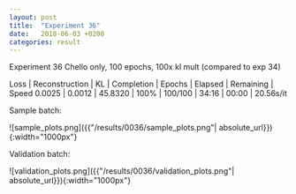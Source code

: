```yaml
---
layout: post
title:  "Experiment 36"
date:   2018-06-03 +0200
categories: result
---
```

Experiment 36
Chello only, 100 epochs, 100x kl mult (compared to exp 34)

Loss | Reconstruction | KL | Completion | Epochs | Elapsed | Remaining | Speed
0.0025 | 0.0012 | 45.8320 | 100% | 100/100 | 34:16 | 00:00 | 20.56s/it



Sample batch:

![sample_plots.png]({{"/results/0036/sample_plots.png"| absolute_url}}){:width="1000px"}

Validation batch:

![validation_plots.png]({{"/results/0036/validation_plots.png"| absolute_url}}){:width="1000px"}
